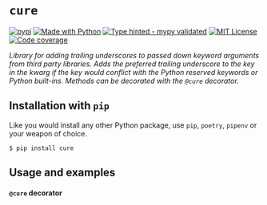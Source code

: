 # `cure`
[![pypi](https://badge.fury.io/py/cure.svg)](https://pypi.python.org/pypi/cure/)
[![Made with Python](https://img.shields.io/pypi/pyversions/cure)](https://www.python.org/)
[![Type hinted - mypy validated](https://img.shields.io/badge/typehinted-yes-teal)](https://github.com/kalaspuff/cure)
[![MIT License](https://img.shields.io/github/license/kalaspuff/cure.svg)](https://github.com/kalaspuff/cure/blob/master/LICENSE)
[![Code coverage](https://codecov.io/gh/kalaspuff/cure/branch/master/graph/badge.svg)](https://codecov.io/gh/kalaspuff/cure/tree/master/cure)

*Library for adding trailing underscores to passed down keyword arguments from third party libraries. Adds the preferred trailing underscore to the key in the kwarg if the key would conflict with the Python reserved keywords or Python built-ins. Methods can be decorated with the `@cure` decorator.*


## Installation with `pip`
Like you would install any other Python package, use `pip`, `poetry`, `pipenv` or your weapon of choice.
```
$ pip install cure
```


## Usage and examples

#### `@cure` decorator
